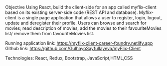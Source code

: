 Objective
Using React, build the client-side for an app called myflix-client based on its
existing server-side code (REST API and database).
Myflix-client is a single page application that allows a user to register, login, logout, update and deregister their profile. Users can browse and search for movies; read description of movies, add the movies to their favouriteMovies list/ remove them from favouriteMovies list.

Running application link: https://myflix-client-career-foundry.netlify.app
Github link: https://github.com/GulhayoSayfullayeva/myFlix-Client

Technologies: React, Redux, Bootstrap, JavaScript,HTML,CSS
